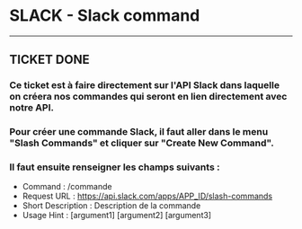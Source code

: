 # SLACK - Slack command

----------------

## TICKET DONE

### Ce ticket est à faire directement sur l'API Slack dans laquelle on créera nos commandes qui seront en lien directement avec notre API.

### Pour créer une commande Slack, il faut aller dans le menu "Slash Commands" et cliquer sur "Create New Command".

### Il faut ensuite renseigner les champs suivants :

- Command : /commande
- Request URL : https://api.slack.com/apps/APP_ID/slash-commands
- Short Description : Description de la commande
- Usage Hint : [argument1] [argument2] [argument3]